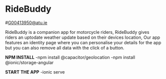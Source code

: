 # RideBuddy
#G00413950@atu.ie

RideBuddy is a companion app for motorcycle riders,
RideBuddy gives riders an uptodate weather update based on their devices location,
Our app features an identity page where you can personalise your details for the app but you can also remove all data with the click of a button.

**NPM INSTALL**
-npm install @capacitor/geolocation
-npm install @ionic/storage-angular

**START THE APP**
-ionic serve
